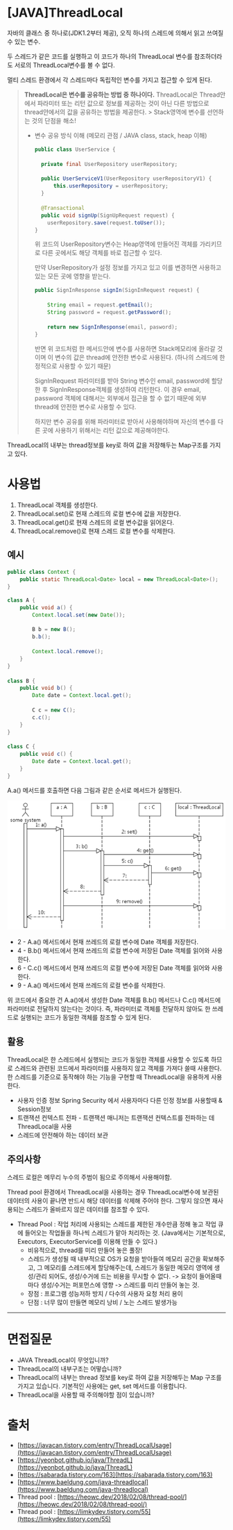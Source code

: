 # [JAVA]ThreadLocal

자바의 클래스 중 하나로(JDK1.2부터 제공), 오직 하나의 스레드에 의해서 읽고 쓰여질 수 있는 변수.

두 스레드가 같은 코드를 실행하고 이 코드가 하나의 ThreadLocal 변수를 참조하더라도 서로의 ThreadLocal변수를 볼 수 없다.

멀티 스레드 환경에서 각 스레드마다 독립적인 변수를 가지고 접근할 수 있게 된다.

> **ThreadLocal은 변수를 공유하는 방법 중 하나이다.**
ThreadLocal은 Thread안에서 파라미터 또는 리턴 값으로 정보를 제공하는 것이 아닌 다른 방법으로 thread안에서의 값을 공유하는 방법을 제공한다. > Stack영역에 변수를 선언하는 것의 단점을 해소!
> 
> - 변수 공유 방식 이해 (메모리 관점 / JAVA class, stack, heap 이해)
>     
>     ```java
>     public class UserService {
>     
>       private final UserRepository userRepository;
>     
>       public UserServiceV1(UserRepository userRepositoryV1) {
>           this.userRepository = userRepository;
>       }
>     
>       @Transactional
>       public void signUp(SignUpRequest request) {
>         userRepository.save(request.toUser());
>     }
>     ```
>     
>     위 코드의 UserRepository변수는 Heap영역에 만들어진 객체를 가리키므로 다른 곳에서도 해당 객체를 바로 접근할 수 있다. 
>     
>     만약 UserRepository가 설정 정보를 가지고 있고 이를 변경하면 사용하고 있는 모든 곳에 영향을 받는다.
>     
>     ```java
>     public SignInResponse signIn(SignInRequest request) {
>     
>         String email = request.getEmail();
>         String password = request.getPassword();
>     
>         return new SignInResponse(email, pasword);
>     }
>     ```
>     
>     반면 위 코드처럼 한 메서드안에 변수를 사용하면 Stack메모리에 올라갈 것이며 이 변수의 값은 thread에 안전한 변수로 사용된다. (하나의 스레드에 한정적으로 사용할 수 있기 때문)
>     
>     SignInRequest 파라미터를 받아 String 변수인 email, password에 할당한 후 SignInResponse객체를 생성하여 리턴한다. 이 경우 email, password 객체에 대해서는 외부에서 접근을 할 수 없기 때문에 외부 thread에 안전한 변수로 사용할 수 있다.
>     
>     하지만 변수 공유를 위해 파라미터로 받아서 사용해야하며 자신의 변수를 다른 곳에 사용하기 위해서는 리턴 값으로 제공해야한다.
>     

ThreadLocal의 내부는 thread정보를 key로 하여 값을 저장해두는 Map구조를 가지고 있다. 

# 사용법

1. ThreadLocal 객체를 생성한다.
2. ThreadLocal.set()로 현재 스레드의 로컬 변수에 값을 저장한다.
3. ThreadLocal.get()로 현재 스레드의 로컬 변수값을 읽어온다.
4. ThreadLocal.remove()로 현재 스레드 로컬 변수를 삭제한다.

## 예시

```java
public class Context {
    public static ThreadLocal<Date> local = new ThreadLocal<Date>();
}
```

```java
class A {
    public void a() {
        Context.local.set(new Date());
       
        B b = new B();
        b.b();

        Context.local.remove();
    }
}

class B {
    public void b() {
        Date date = Context.local.get();

        C c = new C();
        c.c();
    }
}

class C {
    public void c() {
        Date date = Context.local.get();
    }
}
```

A.a() 메서드를 호출하면 다음 그림과 같은 순서로 메서드가 실행된다.

![threadlocal : 클래스 설명](./image/threadlocal.png)

- 2 - A.a() 메서드에서 현재 쓰레드의 로컬 변수에 Date 객체를 저장한다.
- 4 - B.b() 메서드에서 현재 쓰레드의 로컬 변수에 저장된 Date 객체를 읽어와 사용한다.
- 6 - C.c() 메서드에서 현재 쓰레드의 로컬 변수에 저장된 Date 객체를 읽어와 사용한다.
- 9 - A.a() 메서드에서 현재 쓰레드의 로컬 변수를 삭제한다.

위 코드에서 중요한 건 A.a()에서 생성한 Date 객체를 B.b() 메서드나 C.c() 메서드에 파라미터로 전달하지 않는다는 것이다. 즉, 파라미터로 객체를 전달하지 않아도 한 쓰레드로 실행되는 코드가 동일한 객체를 참조할 수 있게 된다.

## 활용

ThreadLocal은 한 스레드에서 실행되는 코드가 동일한 객체를 사용할 수 있도록 하므로 스레드와 관련된 코드에서 파라미터를 사용하지 않고 객체를 가져다 쓸때 사용한다. 한 스레드를 기준으로 동작해야 하는 기능을 구현할 때 ThreadLocal을 유용하게 사용한다.

- 사용자 인증 정보 Spring Security 에서 사용자마다 다른 인정 정보를 사용할때 & Session정보
- 트랜잭션 컨텍스트 전파 - 트랜잭션 매니저는 트랜잭션 컨텍스트를 전파하는 데 ThreadLocal을 사용
- 스레드에 안전해야 하는 데이터 보관

## 주의사항

스레드 로컬은 메무리 누수의 주범이 됨으로 주의해서 사용해야함.

Thread pool 환경에서 ThreadLocal을 사용하는 경우 ThreadLocal변수에 보관된 데이터의 사용이 끝나면 반드시 해당 데이터를 삭제해 주어야 한다. 그렇지 않으면 재사용되는 스레드가 올바르지 않은 데이터를 참조할 수 있다.

- Thread Pool : 작업 처리에 사용되는 스레드를 제한된 개수만큼 정해 놓고 작업 큐에 들어오는 작업들을 하나씩 스레드가 맡아 처리하는 것. (Java에서는 기본적으로, Executors, ExecutorService를 이용해 만들 수 있다.)
    - 비유적으로, thread를 미리 만들어 놓은 풀장!
    - 스레드가 생성될 때 내부적으로 OS가 요청을 받아들여 메모리 공간을 확보해주고, 그 메모리를 스레드에게 할당해주는데, 스레드가 동일한 메모리 영역에 생성/관리 되어도, 생성/수거에 드는 비용을 무시할 수 없다. -> 요청이 들어올때마다 생성/수거는 퍼포먼스에 영향 -> 스레드를 미리 만들어 놓는 것.
    - 장점 : 프로그램 성능저하 방지 / 다수의 사용자 요청 처리 용이
    - 단점 : 너무 많이 만들면 메모리 낭비 / 노는 스레드 발생가능

---

# 면접질문
- JAVA ThreadLocal이 무엇입니까?
- ThreadLocal의 내부구조는 어떻습니까?
- ThreadLocal의 내부는 thread 정보를 key로 하여 값을 저장해두는 Map 구조를 가지고 있습니다. 기본적인 사용에는 get, set 메서드를 이용합니다.
- ThreadLocal을 사용할 때 주의해야할 점이 있습니까?

# 출처

- [https://javacan.tistory.com/entry/ThreadLocalUsage](https://javacan.tistory.com/entry/ThreadLocalUsage)
- [https://yeonbot.github.io/java/ThreadL](https://yeonbot.github.io/java/ThreadL)
- [https://sabarada.tistory.com/163](https://sabarada.tistory.com/163)
- [https://www.baeldung.com/java-threadlocal](https://www.baeldung.com/java-threadlocal)
- Thread pool : [https://heowc.dev/2018/02/08/thread-pool/](https://heowc.dev/2018/02/08/thread-pool/)
- Thread pool : [https://limkydev.tistory.com/55](https://limkydev.tistory.com/55)
